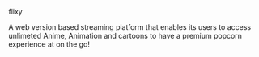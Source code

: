 flixy 

A web version based streaming platform that enables its users to access unlimeted Anime, Animation and cartoons to have a premium popcorn experience at on the go!